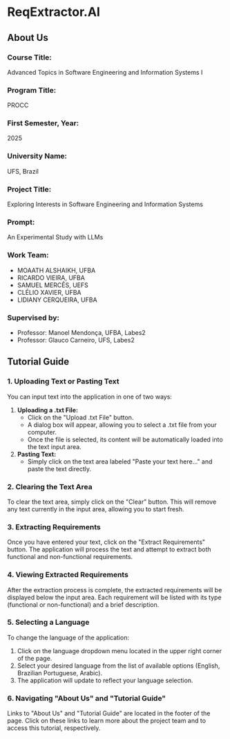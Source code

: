 
# ReqExtractor.AI

## About Us

### Course Title:
Advanced Topics in Software Engineering and Information Systems I

### Program Title:
PROCC

### First Semester, Year:
2025

### University Name:
UFS, Brazil

### Project Title:
Exploring Interests in Software Engineering and Information Systems

### Prompt:
An Experimental Study with LLMs

### Work Team:
- MOAATH ALSHAIKH, UFBA
- RICARDO VIEIRA, UFBA
- SAMUEL MERCÊS, UEFS
- CLÉLIO XAVIER, UFBA
- LIDIANY CERQUEIRA, UFBA

### Supervised by:
- Professor: Manoel Mendonça, UFBA, Labes2
- Professor: Glauco Carneiro, UFS, Labes2

## Tutorial Guide

### 1. Uploading Text or Pasting Text

You can input text into the application in one of two ways:

1.  **Uploading a .txt File:**
    *   Click on the "Upload .txt File" button.
    *   A dialog box will appear, allowing you to select a .txt file from your computer.
    *   Once the file is selected, its content will be automatically loaded into the text input area.
2.  **Pasting Text:**
    *   Simply click on the text area labeled "Paste your text here..." and paste the text directly.

### 2. Clearing the Text Area

To clear the text area, simply click on the "Clear" button. This will remove any text currently in the input area, allowing you to start fresh.

### 3. Extracting Requirements

Once you have entered your text, click on the "Extract Requirements" button. The application will process the text and attempt to extract both functional and non-functional requirements.

### 4. Viewing Extracted Requirements

After the extraction process is complete, the extracted requirements will be displayed below the input area. Each requirement will be listed with its type (functional or non-functional) and a brief description.

### 5. Selecting a Language

To change the language of the application:

1.  Click on the language dropdown menu located in the upper right corner of the page.
2.  Select your desired language from the list of available options (English, Brazilian Portuguese, Arabic).
3.  The application will update to reflect your language selection.

### 6. Navigating "About Us" and "Tutorial Guide"

Links to "About Us" and "Tutorial Guide" are located in the footer of the page. Click on these links to learn more about the project team and to access this tutorial, respectively.
